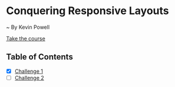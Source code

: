 # Conquering Responsive Layouts

~ By Kevin Powell

[Take the course](https://courses.kevinpowell.co/conquering-responsive-layouts)

## Table of Contents

- [x] [Challenge 1](./challenge-1/index.html)
- [ ] [Challenge 2](./challenge-2/index.html)
